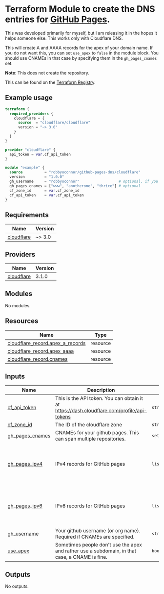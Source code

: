 # Terraform Module to create the DNS entries for [GitHub Pages](https://pages.github.com).



This was developed primarily for myself, but I am releasing it in the hopes it helps someone else. This works only with Cloudflare DNS.


This will create A and AAAA records for the apex of your domain name. If you do not want this, you can set `use_apex` to `false` in the module block. You should use CNAMEs in that case by specifying them in the `gh_pages_cnames` set.

**Note**: This does not create the repository.

This can be found on the [Terraform Registry](https://registry.terraform.io/modules/robbyoconnor/github-pages-dns/cloudflare/latest).

## Example usage

```terraform
terraform {
  required_providers {
    cloudflare = {
      source  = "cloudflare/cloudflare"
      version = "~> 3.0"
    }
  }
}

provider "cloudflare" {
  api_token = var.cf_api_token
}

module "example" {
  source          = "robbyoconnor/github-pages-dns/cloudflare"
  version         = "1.0.0"
  gh_username     = "robbyoconnor"                  # optional, if you enable cnames, it will use this to generate username.github.io
  gh_pages_cnames = ["www", "anotherone", "thrice"] # optional
  cf_zone_id      = var.cf_zone_id
  cf_api_token    = var.cf_api_token
}
```
<!-- BEGIN_TF_DOCS -->
## Requirements

| Name | Version |
|------|---------|
| <a name="requirement_cloudflare"></a> [cloudflare](#requirement\_cloudflare) | ~> 3.0 |

## Providers

| Name | Version |
|------|---------|
| <a name="provider_cloudflare"></a> [cloudflare](#provider\_cloudflare) | 3.1.0 |

## Modules

No modules.

## Resources

| Name | Type |
|------|------|
| [cloudflare_record.apex_a_records](https://registry.terraform.io/providers/cloudflare/cloudflare/latest/docs/resources/record) | resource |
| [cloudflare_record.apex_aaaa](https://registry.terraform.io/providers/cloudflare/cloudflare/latest/docs/resources/record) | resource |
| [cloudflare_record.cnames](https://registry.terraform.io/providers/cloudflare/cloudflare/latest/docs/resources/record) | resource |

## Inputs

| Name | Description | Type | Default | Required |
|------|-------------|------|---------|:--------:|
| <a name="input_cf_api_token"></a> [cf\_api\_token](#input\_cf\_api\_token) | This is the API token. You can obtain it at https://dash.cloudflare.com/profile/api-tokens | `string` | n/a | yes |
| <a name="input_cf_zone_id"></a> [cf\_zone\_id](#input\_cf\_zone\_id) | The ID of the cloudflare zone | `string` | n/a | yes |
| <a name="input_gh_pages_cnames"></a> [gh\_pages\_cnames](#input\_gh\_pages\_cnames) | CNAMEs for your github pages. This can span multiple repositories. | `set(string)` | `[]` | no |
| <a name="input_gh_pages_ipv4"></a> [gh\_pages\_ipv4](#input\_gh\_pages\_ipv4) | IPv4 records for GitHub pages | `list(string)` | <pre>[<br>  "185.199.108.153",<br>  "185.199.109.153",<br>  "185.199.110.153",<br>  "185.199.111.153"<br>]</pre> | no |
| <a name="input_gh_pages_ipv6"></a> [gh\_pages\_ipv6](#input\_gh\_pages\_ipv6) | IPv6 records for GitHub pages | `list(string)` | <pre>[<br>  "2606:50c0:8000::153",<br>  "2606:50c0:8001::153",<br>  "2606:50c0:8002::153",<br>  "2606:50c0:8003::153"<br>]</pre> | no |
| <a name="input_gh_username"></a> [gh\_username](#input\_gh\_username) | Your github username (or org name). Required if CNAMEs are specified. | `string` | `""` | no |
| <a name="input_use_apex"></a> [use\_apex](#input\_use\_apex) | Sometimes people don't use the apex and rather use a subdomain, in that case, a CNAME is fine. | `bool` | `true` | no |

## Outputs

No outputs.
<!-- END_TF_DOCS -->
